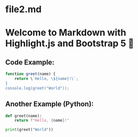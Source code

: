 # file2.md

# Welcome to Markdown with Highlight.js and Bootstrap 5 🚀

## Code Example:
```javascript
function greet(name) {
    return \`Hello, \${name}!\`;
}
console.log(greet("World"));
```

## Another Example (Python):
```python
def greet(name):
    return f"Hello, {name}!"

print(greet("World"))
```